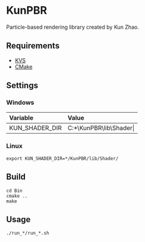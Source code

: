 KunPBR
===
Particle-based rendering library created by Kun Zhao.

## Requirements
* [KVS](https://github.com/naohisas/KVS) 
* [CMake](http://www.cmake.org/)

## Settings

### Windows
|Variable|Value|
|:-------|:----|
|KUN_SHADER_DIR |C:*\KunPBR\lib\Shader\|

### Linux
```
export KUN_SHADER_DIR=*/KunPBR/lib/Shader/
```

## Build
```
cd Bin
cmake ..
make
```

## Usage
```
./run_*/run_*.sh
```